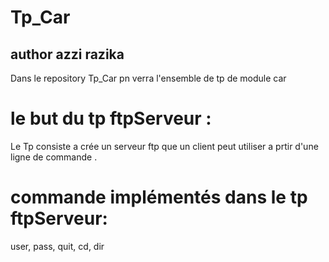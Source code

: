 # Tp_Car
## author azzi razika

Dans le repository Tp_Car pn verra  l'ensemble de tp de module car 

# le but du tp ftpServeur  :
Le Tp consiste a crée un serveur ftp que un client peut utiliser a prtir d'une ligne de commande .

# commande implémentés dans le tp ftpServeur: 
user, pass, quit, cd, dir  
